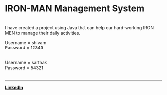 # IRON-MAN Management System

<br>I have created a project using Java that can help our hard-working IRON MEN to manage their daily activities.<br>

Username = shivam       
Password = 12345 <br><br>         

Username = sarthak<br>
Password = 54321<br><br>

---
[**LinkedIn**](https://www.linkedin.com/in/shivam-b-703863229/)
